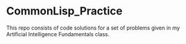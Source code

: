 # CommonLisp_Practice
This repo consists of code solutions for a set of problems given in my Artificial Intelligence Fundamentals class.
